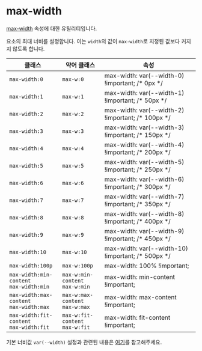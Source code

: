 # max-width

[max-width](https://developer.mozilla.org/en-US/docs/Web/CSS/max-width) 속성에 대한 유틸리티입니다.

요소의 최대 너비를 설정합니다. 이는 <code>width</code>의 값이 <code>max-width</code>로 지정된 값보다 커지지 않도록 합니다.

<table>
  <thead>
    <tr>
      <th scope="col">클래스</th>
      <th scope="col">약어 클래스</th>
      <th scope="col">속성</th>
    </tr>
  </thead>
  <tbody>
  <tr>
  <td><code>max-width:0</code></td>
  <td><code>max-w:0</code></td>
  <td><span class="code">max-width: var(--width-0) !important;</span> <span class="c:weak">/* 0px */</span></td>
</tr>
<tr>
  <td><code>max-width:1</code></td>
  <td><code>max-w:1</code></td>
  <td><span class="code">max-width: var(--width-1) !important;</span> <span class="c:weak">/* 50px */</span></td>
</tr>
<tr>
  <td><code>max-width:2</code></td>
  <td><code>max-w:2</code></td>
  <td><span class="code">max-width: var(--width-2) !important;</span> <span class="c:weak">/* 100px */</span></td>
</tr>
<tr>
  <td><code>max-width:3</code></td>
  <td><code>max-w:3</code></td>
  <td><span class="code">max-width: var(--width-3) !important;</span> <span class="c:weak">/* 150px */</span></td>
</tr>
<tr>
  <td><code>max-width:4</code></td>
  <td><code>max-w:4</code></td>
  <td><span class="code">max-width: var(--width-4) !important;</span> <span class="c:weak">/* 200px */</span></td>
</tr>
<tr>
  <td><code>max-width:5</code></td>
  <td><code>max-w:5</code></td>
  <td><span class="code">max-width: var(--width-5) !important;</span> <span class="c:weak">/* 250px */</span></td>
</tr>
<tr>
  <td><code>max-width:6</code></td>
  <td><code>max-w:6</code></td>
  <td><span class="code">max-width: var(--width-6) !important;</span> <span class="c:weak">/* 300px */</span></td>
</tr>
<tr>
  <td><code>max-width:7</code></td>
  <td><code>max-w:7</code></td>
  <td><span class="code">max-width: var(--width-7) !important;</span> <span class="c:weak">/* 350px */</span></td>
</tr>
<tr>
  <td><code>max-width:8</code></td>
  <td><code>max-w:8</code></td>
  <td><span class="code">max-width: var(--width-8) !important;</span> <span class="c:weak">/* 400px */</span></td>
</tr>
<tr>
  <td><code>max-width:9</code></td>
  <td><code>max-w:9</code></td>
  <td><span class="code">max-width: var(--width-9) !important;</span> <span class="c:weak">/* 450px */</span></td>
</tr>
<tr>
  <td><code>max-width:10</code></td>
  <td><code>max-w:10</code></td>
  <td><span class="code">max-width: var(--width-10) !important;</span> <span class="c:weak">/* 500px */</span></td>
</tr>
<tr>
  <td><code>max-width:100p</code></td>
  <td><code>max-w:100p</code></td>
  <td><span class="code">max-width: 100% !important;</span></td>
</tr>
<tr>
  <td>
    <code>max-width:min-content</code><br>
    <code>max-width:min</code>
  </td>
  <td>
    <code>max-w:min-content</code><br>
    <code>max-w:min</code>
  </td>
  <td><span class="code">max-width: min-content !important;</span></td>
</tr>
<tr>
  <td>
    <code>max-width:max-content</code><br>
    <code>max-width:max</code>
  </td>
  <td>
    <code>max-w:max-content</code><br>
    <code>max-w:max</code>
  </td>
  <td><span class="code">max-width: max-content !important;</span></td>
</tr>
<tr>
  <td>
    <code>max-width:fit-content</code><br>
    <code>max-width:fit</code>
  </td>
  <td>
    <code>max-w:fit-content</code><br>
    <code>max-w:fit</code>
  </td>
  <td><span class="code">max-width: fit-content !important;</span></td>
</tr>

  </tbody>

</table>

기본 너비값 `var(--width)` 설정과 관련된 내용은 [여기](/guide/css-variable-list.html#width)를 참고해주세요.
